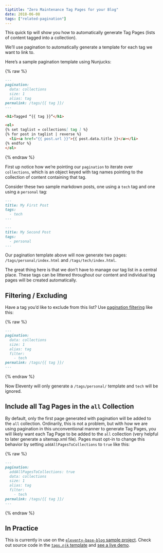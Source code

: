 ```yaml
---
tiptitle: "Zero Maintenance Tag Pages for your Blog"
date: 2018-06-08
tags: ["related-pagination"]
---
```


This quick tip will show you how to automatically generate Tag Pages (lists of content tagged into a collection).

We’ll use pagination to automatically generate a template for each tag we want to link to.

Here’s a sample pagination template using Nunjucks:

{% raw %}

```markdown
---
pagination:
  data: collections
  size: 1
  alias: tag
permalink: /tags/{{ tag }}/
---

<h1>Tagged “{{ tag }}”</h1>

<ol>
{% set taglist = collections[ tag ] %}
{% for post in taglist | reverse %}
  <li><a href="{{ post.url }}">{{ post.data.title }}</a></li>
{% endfor %}
</ol>
```

{% endraw %}

First up notice how we’re pointing our `pagination` to iterate over `collections`, which is an object keyed with tag names pointing to the collection of content containing that tag.

Consider these two sample markdown posts, one using a `tech` tag and one using a `personal` tag:

```markdown
---
title: My First Post
tags:
  - tech
---
```

```markdown
---
title: My Second Post
tags:
  - personal
---
```

Our pagination template above will now generate two pages: `/tags/personal/index.html` and `/tags/tech/index.html`.

The great thing here is that we don’t have to manage our tag list in a central place. These tags can be littered throughout our content and individual tag pages will be created automatically.

## Filtering / Excluding

Have a tag you’d like to exclude from this list? Use [pagination filtering](/docs/pagination/#filtering-values) like this:

{% raw %}

```markdown
---
pagination:
  data: collections
  size: 1
  alias: tag
  filter:
    - tech
permalink: /tags/{{ tag }}/
---
```

{% endraw %}

Now Eleventy will only generate a `/tags/personal/` template and `tech` will be ignored.

## Include all Tag Pages in the `all` Collection

By default, only the first page generated with pagination will be added to the `all` collection. Ordinarily, this is not a problem, but with how we are using pagination in this unconventional manner to generate Tag Pages, you will likely want each Tag Page to be added to the `all` collection (very helpful to later generate a sitemap.xml file). Pages must opt-in to change this behavior by setting `addAllPagesToCollections` to `true` like this:

{% raw %}
```markdown
---
pagination:
  addAllPagesToCollections: true
  data: collections
  size: 1
  alias: tag
  filter:
    - tech
permalink: /tags/{{ tag }}/
---
```
{% endraw %}

## In Practice

This is currently in use on the [`eleventy-base-blog` sample project](https://github.com/11ty/eleventy-base-blog). Check out source code in the [`tags.njk` template](https://github.com/11ty/eleventy-base-blog/blob/main/content/tags.njk) and [see a live demo](https://demo-base-blog.11ty.dev/tags/another-tag/).
